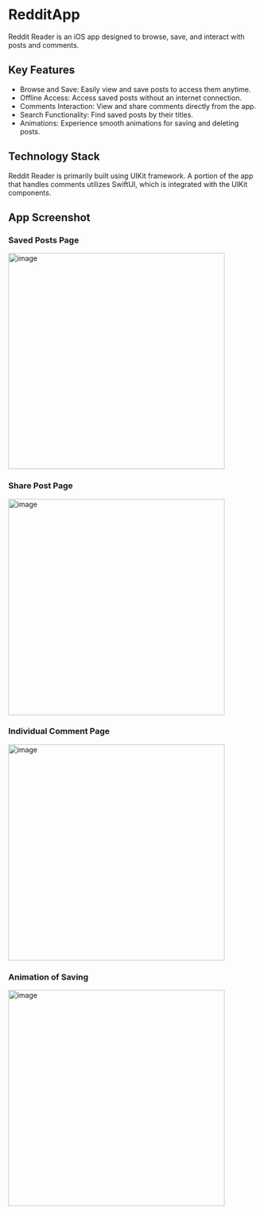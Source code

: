 # RedditApp
Reddit Reader is an iOS app designed to browse, save, and interact with posts and comments. 

## Key Features
- Browse and Save: Easily view and save posts to access them anytime.
- Offline Access: Access saved posts without an internet connection.
- Comments Interaction: View and share comments directly from the app.
- Search Functionality: Find saved posts by their titles.
- Animations: Experience smooth animations for saving and deleting posts.
  
## Technology Stack
Reddit Reader is primarily built using UIKit framework. A portion of the app that handles comments utilizes SwiftUI, which is integrated with the UIKit components.

## App Screenshot
### Saved Posts Page
<img width="435" alt="image" src="https://github.com/Svitlana-Marchenko/RedditApp/assets/104694605/2555e75e-626c-46ea-b1cb-c7531b3470a9">

### Share Post Page
<img width="435" alt="image" src="https://github.com/Svitlana-Marchenko/RedditApp/assets/104694605/56a59861-253a-4ec4-b280-91f5b13080a0">

### Individual Comment Page
<img width="435" alt="image" src="https://github.com/Svitlana-Marchenko/RedditApp/assets/104694605/34ada29b-99e4-476a-b9ae-a4921ff2a6e8">

### Animation of Saving
<img width="435" alt="image" src="https://github.com/Svitlana-Marchenko/RedditApp/assets/104694605/26373d04-e750-4d3e-87a7-1bf1f9327bd9">
